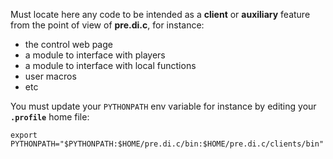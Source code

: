 
Must locate here any code to be intended as a **client** or **auxiliary** feature from the point of view of **pre.di.c**, for instance:

- the control web page
- a module to interface with players
- a module to interface with local functions
- user macros
- etc


You must update your `PYTHONPATH` env variable for instance by editing your **`.profile`** home file:
```
export PYTHONPATH="$PYTHONPATH:$HOME/pre.di.c/bin:$HOME/pre.di.c/clients/bin"
```

